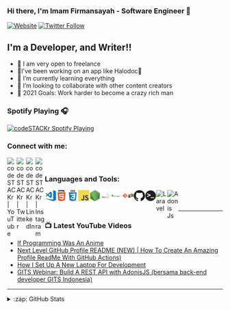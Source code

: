### Hi there, I'm Imam Firmansayah - Software Engineer 👋

[![Website](https://img.shields.io/website?label=ngopicode.com&style=for-the-badge&url=https%3A%2F%2Fcodestackr.com)](https://ngopicode.blogspot.com/)
[![Twitter Follow](https://img.shields.io/twitter/follow/imfireman_?color=1DA1F2&logo=twitter&style=for-the-badge)](https://twitter.com/imfireman_)

## I'm a Developer, and Writer!!
- 🤪 I am very open to freelance
- 🔭I've been working on an app like Halodoc🤣
- 🌱 I’m currently learning everything 
- 👯 I’m looking to collaborate with other content creators
- 🥅 2021 Goals: Work harder to become a crazy rich man

### Spotify Playing 🎧

[<img src="https://now-playing-codestackr.vercel.app/api/spotify-playing" alt="codeSTACKr Spotify Playing" width="350" />](https://open.spotify.com/user/wajr27yh0jbxz4aum5adf3dnv)

### Connect with me:

[<img align="left" alt="codeSTACKr | YouTube" width="22px" src="https://cdn.jsdelivr.net/npm/simple-icons@v3/icons/youtube.svg" />][youtube]
[<img align="left" alt="codeSTACKr | Twitter" width="22px" src="https://cdn.jsdelivr.net/npm/simple-icons@v3/icons/twitter.svg" />][twitter]
[<img align="left" alt="codeSTACKr | LinkedIn" width="22px" src="https://cdn.jsdelivr.net/npm/simple-icons@v3/icons/linkedin.svg" />][linkedin]
[<img align="left" alt="codeSTACKr | Instagram" width="22px" src="https://cdn.jsdelivr.net/npm/simple-icons@v3/icons/instagram.svg" />][instagram]

<br />

### Languages and Tools:

<img align="left" alt="Visual Studio Code" width="26px" src="https://raw.githubusercontent.com/github/explore/80688e429a7d4ef2fca1e82350fe8e3517d3494d/topics/visual-studio-code/visual-studio-code.png" />
<img align="left" alt="HTML5" width="26px" src="https://raw.githubusercontent.com/github/explore/80688e429a7d4ef2fca1e82350fe8e3517d3494d/topics/html/html.png" />
<img align="left" alt="CSS3" width="26px" src="https://raw.githubusercontent.com/github/explore/80688e429a7d4ef2fca1e82350fe8e3517d3494d/topics/css/css.png" />
<img align="left" alt="JavaScript" width="26px" src="https://raw.githubusercontent.com/github/explore/80688e429a7d4ef2fca1e82350fe8e3517d3494d/topics/javascript/javascript.png" />
<img align="left" alt="Node.js" width="26px" src="https://raw.githubusercontent.com/github/explore/80688e429a7d4ef2fca1e82350fe8e3517d3494d/topics/nodejs/nodejs.png" />
<img align="left" alt="MySQL" width="26px" src="https://raw.githubusercontent.com/github/explore/80688e429a7d4ef2fca1e82350fe8e3517d3494d/topics/mysql/mysql.png" />
<img align="left" alt="MongoDB" width="26px" src="https://raw.githubusercontent.com/github/explore/80688e429a7d4ef2fca1e82350fe8e3517d3494d/topics/mongodb/mongodb.png" />
<img align="left" alt="Git" width="26px" src="https://raw.githubusercontent.com/github/explore/80688e429a7d4ef2fca1e82350fe8e3517d3494d/topics/git/git.png" />
<img align="left" alt="GitHub" width="26px" src="https://raw.githubusercontent.com/github/explore/78df643247d429f6cc873026c0622819ad797942/topics/github/github.png" />
<img align="left" alt="Terminal" width="26px" src="https://raw.githubusercontent.com/github/explore/80688e429a7d4ef2fca1e82350fe8e3517d3494d/topics/terminal/terminal.png" />
<img align="left" alt="Laravel" width="26px" src="https://cdn.iconscout.com/icon/free/png-256/laravel-226015.png" />
<img align="left" alt="Adonis Js" width="26px" src="https://camo.githubusercontent.com/92c5e8c943763cca2462e0a8ff1ef64f07c5ae30d6e2a1c7bf159ba0431f7415/687474703a2f2f7265732e636c6f7564696e6172792e636f6d2f61646f6e69736a732f696d6167652f75706c6f61642f715f3130302f76313439373131323637382f61646f6e69732d707572706c655f707a6b6d7a742e737667" />
<br />
<br />

---

### 📺 Latest YouTube Videos

<!-- YOUTUBE:START -->
- [If Programming Was An Anime](https://www.youtube.com/watch?v=GpFTUBnrpzo)
- [Next Level GitHub Profile README (NEW) | How To Create An Amazing Profile ReadMe With GitHub Actions)](https://www.youtube.com/watch?v=ECuqb5Tv9qI)
- [How I Set Up A New Laptop For Development](https://www.youtube.com/watch?v=ZbQQYUl-ojA)
- [GITS Webinar: Build A REST API with AdonisJS (bersama back-end developer GITS Indonesia)](https://www.youtube.com/watch?v=ajukAx666zk)
<!-- YOUTUBE:END -->
---

<details>
  <summary>:zap: GitHub Stats</summary>

  <img align="left" alt="codeSTACKr's GitHub Stats" src="https://github-readme-stats.codestackr.vercel.app/api?username=iamfirmansyah&show_icons=true&hide_border=true" />

</details>

[website]: https://ngopicode.blogspot.com/
[twitter]: https://twitter.com/imfireman_
[youtube]: https://www.youtube.com/channel/UCrW9FC5lL6VtrNMRa3bbPyg
[instagram]: http://instagram.com/imamfirmansyah._
[linkedin]: https://www.linkedin.com/in/imam-firmansyah-0822a01a7/
